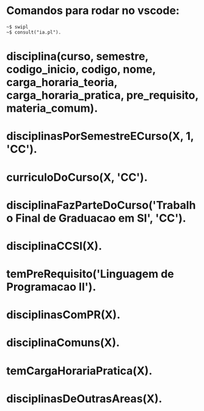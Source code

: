 
# Comandos para rodar no vscode:
    ~$ swipl
    ~$ consult("ia.pl").

# disciplina(curso, semestre, codigo_inicio, codigo, nome, carga_horaria_teoria, carga_horaria_pratica, pre_requisito, materia_comum).


# disciplinasPorSemestreECurso(X, 1, 'CC').

# curriculoDoCurso(X, 'CC').

# disciplinaFazParteDoCurso('Trabalho Final de Graduacao em SI', 'CC').

# disciplinaCCSI(X).

# temPreRequisito('Linguagem de Programacao II').

# disciplinasComPR(X).

# disciplinaComuns(X).

# temCargaHorariaPratica(X).

# disciplinasDeOutrasAreas(X).
